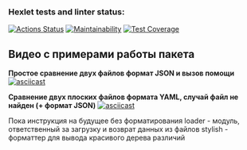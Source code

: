 ### Hexlet tests and linter status:
[![Actions Status](https://github.com/AstrellaNe/python-project-50/actions/workflows/hexlet-check.yml/badge.svg)](https://github.com/AstrellaNe/python-project-50/actions)
[![Maintainability](https://api.codeclimate.com/v1/badges/a8b02b8e203dc4a94661/maintainability)](https://codeclimate.com/github/AstrellaNe/python-project-50/maintainability)
[![Test Coverage](https://api.codeclimate.com/v1/badges/a8b02b8e203dc4a94661/test_coverage)](https://codeclimate.com/github/AstrellaNe/python-project-50/test_coverage)


## Видео с примерами работы пакета

**Простое сравнение двух файлов формат JSON и вызов помощи**
[![asciicast](https://asciinema.org/a/DfCMzLrpG3Gc2JdQ4WinhhCPD.svg)](https://asciinema.org/a/DfCMzLrpG3Gc2JdQ4WinhhCPD)

**Cравнение двух плоских файлов формата YAML, случай файл не найден (+ формат JSON)**
[![asciicast](https://asciinema.org/a/cIO7yVg654FZzgUvCy3xPdyfp.svg)](https://asciinema.org/a/cIO7yVg654FZzgUvCy3xPdyfp)


Пока инструкция на будущее без форматирования
loader - модуль, ответственный за загрузку и возврат данных из файлов
stylish - форматтер для вывода красивого дерева различий
